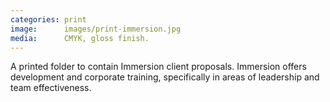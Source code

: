 ```yaml
---
categories: print
image:      images/print-immersion.jpg
media:      CMYK, gloss finish.
---
```

A printed folder to contain Immersion client proposals. Immersion offers 
development and corporate training, specifically in areas of leadership and 
team effectiveness. 
